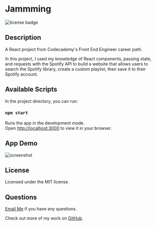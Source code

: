 # Jammming 
![license badge](https://img.shields.io/badge/license-MIT-blue)

## Description 
A React project from Codecademy's Front End Engineer career path.

In this project, I used my knowledge of React components, passing state, and requests with the Spotify API to build a website that allows users to search the Spotify library, create a custom playlist, then save it to their Spotify account.

## Available Scripts

In the project directory, you can run:

### `npm start`

Runs the app in the development mode.\
Open [http://localhost:3000](http://localhost:3000) to view it in your browser.

## App Demo 
![screenshot](./Jammming-demo.gif)

## License
Licensed under the MIT license.

## Questions 
[Email Me](Chloe.a.harris17@gmail.com) if you have any questions.

Check out more of my work on [GitHub](https://github.com/chloeharris1).

